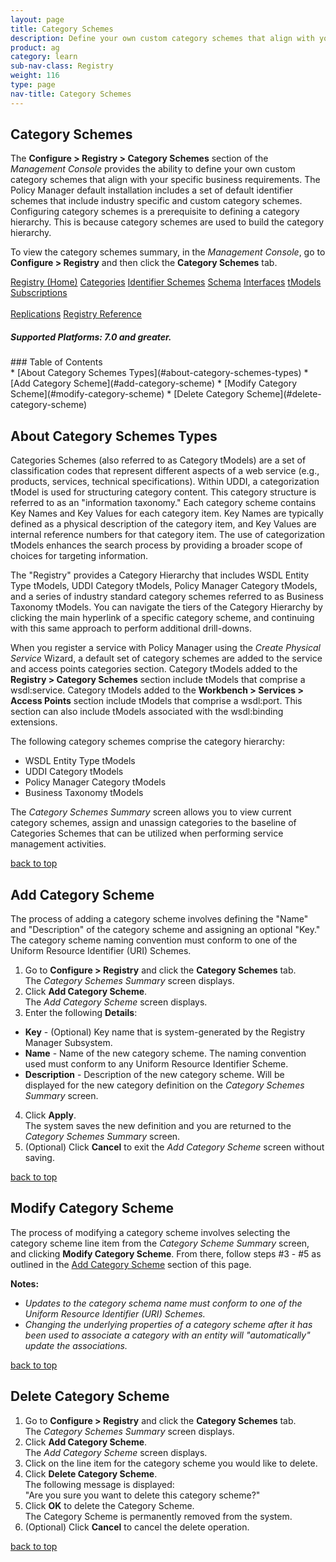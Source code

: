```yaml
---
layout: page
title: Category Schemes
description: Define your own custom category schemes that align with your specific business requirements, a prerequisite to defining a category hierarchy.
product: ag
category: learn
sub-nav-class: Registry
weight: 116
type: page
nav-title: Category Schemes
---
```


## Category Schemes
The **Configure > Registry > Category Schemes** section of the *Management Console* provides the ability to define your own custom category schemes that align with your specific business requirements. The Policy Manager default installation includes a set  of default identifier schemes that include industry specific and custom category schemes. Configuring category schemes is a prerequisite to defining a category hierarchy. This is because category schemes are used to build the category hierarchy.

To view the category schemes summary, in the *Management Console*, go to **Configure > Registry** and then click the **Category Schemes** tab.

<a href="../registry/registry_toc.html" class="button secondary">Registry (Home)</a> <a href="../registry/categories.html" class="button secondary">Categories</a> <a href="../registry/identifier_schemes.html" class="button secondary">Identifier Schemes</a> <a href="../registry/schema.html" class="button secondary">Schema</a> <a href="../registry/interfaces.html" class="button secondary">Interfaces</a> <a href="../registry/tmodels.html" class="button secondary">tModels</a> <a href="../registry/subscriptions.html" class="button secondary">Subscriptions</a> <br><br> <a href="../registry/replications.html" class="button secondary">Replications</a> <a href="../registry/registry_reference.html" class="button secondary">Registry Reference</a>
<h5 class="stamp">Supported Platforms: 7.0 and greater.</h5>
### Table of Contents
<div id="toc-marker"></div>
* [About Category Schemes Types](#about-category-schemes-types)
* [Add Category Scheme](#add-category-scheme)
* [Modify Category Scheme](#modify-category-scheme)
* [Delete Category Scheme](#delete-category-scheme)


## About Category Schemes Types

Categories Schemes (also referred to as Category tModels) are a set of classification codes that represent different aspects of a web service (e.g., products, services, technical specifications). Within UDDI, a categorization tModel is used for structuring category content. This category structure is referred to as an "information taxonomy." Each category scheme contains Key Names and Key Values for each category item.  Key Names are typically defined as a physical description of the category item, and Key Values are internal reference numbers for that category item. The use of categorization tModels enhances the search process by providing a broader scope of choices for targeting information.

The "Registry" provides a Category Hierarchy that includes WSDL Entity Type tModels, UDDI Category tModels, Policy Manager Category tModels, and a series of industry standard category schemes referred to as Business Taxonomy tModels. You can navigate the tiers of the Category Hierarchy by clicking the main hyperlink of a specific category scheme, and continuing with this same approach to perform additional drill-downs.

When you register a service with Policy Manager using the *Create Physical Service* Wizard, a default set of category schemes are added to the service and access points categories section. Category tModels added to the **Registry > Category Schemes** section include tModels that comprise a wsdl:service. Category tModels added to the **Workbench > Services > Access Points** section include tModels that comprise a wsdl:port. This section can also include tModels associated with the wsdl:binding extensions.

The following  category schemes comprise the category hierarchy:

* WSDL Entity Type tModels
* UDDI Category tModels
* Policy Manager Category tModels
* Business Taxonomy tModels

The *Category Schemes Summary* screen allows you to view current category schemes, assign and unassign categories to the baseline of Categories Schemes that can be utilized when performing service management activities.

<a href="#top">back to top</a> 



## Add Category Scheme

The process of adding a category scheme involves defining the "Name" and "Description" of the category scheme and assigning an optional "Key." The category scheme naming convention must conform to one of the Uniform Resource Identifier (URI) Schemes.

1. Go to **Configure > Registry** and click the **Category Schemes** tab.  
The *Category Schemes Summary* screen displays.
2. Click **Add Category Scheme**.  
The *Add Category Scheme* screen displays.
3. Enter the following **Details**:  
  * **Key** - (Optional) Key name that is system-generated by the Registry Manager Subsystem.
  * **Name** - Name of the new category scheme. The naming convention used must conform to any Uniform Resource Identifier Scheme.
  * **Description** - Description of the new category scheme. Will be displayed for the new category definition on the *Category Schemes Summary* screen.
4. Click **Apply**.  
The system saves the new definition and you are returned to the *Category Schemes Summary* screen.
5. (Optional) Click **Cancel** to exit the *Add Category Scheme* screen without saving.

<a href="#top">back to top</a>

## Modify Category Scheme

The process of modifying a category scheme involves selecting the category scheme line item from the *Category Scheme Summary* screen, and clicking **Modify Category Scheme**.  From there, follow steps #3 - #5 as outlined in the [Add Category Scheme](#add-category-scheme) section of this page.

**Notes:**  

* *Updates to the category schema name must conform to one of the Uniform Resource Identifier (URI) Schemes.*
* *Changing the underlying properties of a category scheme after it has been used to associate a category with an entity will "automatically" update the associations.*

<a href="#top">back to top</a>

## Delete Category Scheme

1. Go to **Configure > Registry** and click the **Category Schemes** tab.  
The *Category Schemes Summary* screen displays.
2. Click **Add Category Scheme**.  
The *Add Category Scheme* screen displays.
3. Click on the line item for the category scheme you would like to delete.
4. Click **Delete Category Scheme**.  
The following message is displayed:  
"Are you sure you want to delete this category scheme?"
5. Click **OK** to delete the Category Scheme.  
The Category Scheme is permanently removed from the system.
6. (Optional) Click **Cancel** to cancel the delete operation.

<a href="#top">back to top</a>